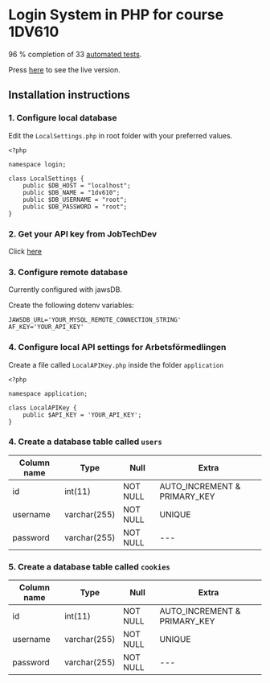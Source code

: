 # Login System in PHP for course 1DV610

96 % completion of 33 [automated tests](http://csquiz.lnu.se:25083/index.php).

Press [here](https://ab224qr-1dv610-lab-2.herokuapp.com/) to see the live version.

## Installation instructions

### 1. Configure local database

Edit the `LocalSettings.php` in root folder with your preferred values.

```
<?php

namespace login;

class LocalSettings {
    public $DB_HOST = "localhost";
    public $DB_NAME = "1dv610";
    public $DB_USERNAME = "root";
    public $DB_PASSWORD = "root";
}
```

### 2. Get your API key from JobTechDev

Click [here](https://apirequest.jobtechdev.se/)

### 3. Configure remote database

Currently configured with jawsDB.

Create the following dotenv variables:

```
JAWSDB_URL='YOUR_MYSQL_REMOTE_CONNECTION_STRING'
AF_KEY='YOUR_API_KEY'
```

### 4. Configure local API settings for Arbetsförmedlingen

Create a file called `LocalAPIKey.php` inside the folder `application`

```
<?php

namespace application;

class LocalAPIKey {
    public $API_KEY = 'YOUR_API_KEY';
}
```

### 4. Create a database table called `users`

| Column name | Type | Null | Extra |
| ----------- | ----------- | ----------- | ----------- |
| id | int(11) | NOT NULL | AUTO_INCREMENT & PRIMARY_KEY |
| username | varchar(255) | NOT NULL | UNIQUE |
| password | varchar(255) | NOT NULL | --- |

### 5. Create a database table called `cookies`

| Column name | Type | Null | Extra |
| ----------- | ----------- | ----------- | ----------- |
| id | int(11) | NOT NULL | AUTO_INCREMENT & PRIMARY_KEY |
| username | varchar(255) | NOT NULL | UNIQUE |
| password | varchar(255) | NOT NULL | --- |
